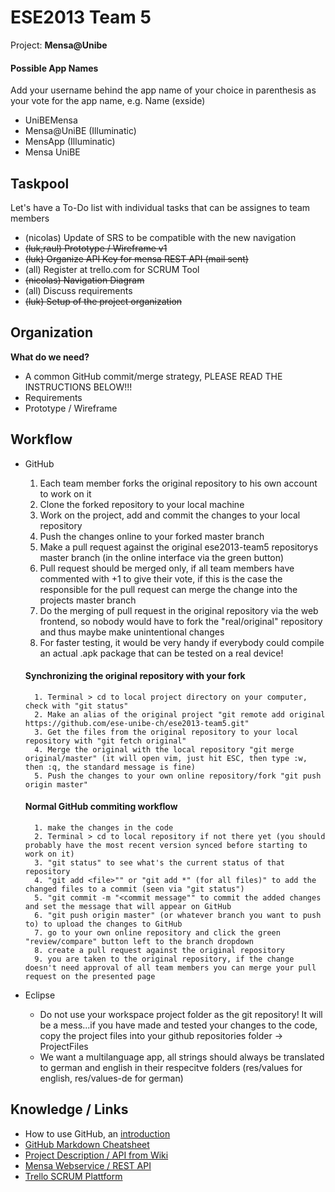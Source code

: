 # ESE2013 Team 5

Project: **Mensa@Unibe**

#### Possible App Names

Add your username behind the app name of your choice in parenthesis as your vote for the app name, e.g. Name (exside)

- UniBEMensa
- Mensa@UniBE (Illuminatic)
- MensApp (Illuminatic)
- Mensa UniBE



## Taskpool

Let's have a To-Do list with individual tasks that can be assignes to team members
- (nicolas) Update of SRS to be compatible with the new navigation
- ~~(luk,raul) Prototype / Wireframe v1~~
- ~~(luk) Organize API Key for mensa REST API (mail sent)~~
- (all) Register at trello.com for SCRUM Tool
- ~~(nicolas) Navigation Diagram~~
- (all) Discuss requirements
- ~~(luk) Setup of the project organization~~


## Organization

**What do we need?**

- A common GitHub commit/merge strategy, PLEASE READ THE INSTRUCTIONS BELOW!!!
- Requirements
- Prototype / Wireframe


## Workflow

- GitHub
	1. Each team member forks the original repository to his own account to work on it
	2. Clone the forked repository to your local machine
	3. Work on the project, add and commit the changes to your local repository
	4. Push the changes online to your forked master branch
	5. Make a pull request against the original ese2013-team5 repositorys master branch (in the online interface via the green button)
	6. Pull request should be merged only, if all team members have commented with +1 to give their vote, if this is the case the responsible for the pull request can merge the change into the projects master branch
	7. Do the merging of pull request in the original repository via the web frontend, so nobody would have to fork the "real/original" repository and thus maybe make unintentional changes
	8. For faster testing, it would be very handy if everybody could compile an actual .apk package that can be tested on a real device!

	#### Synchronizing the original repository with your fork
		1. Terminal > cd to local project directory on your computer, check with "git status"
		2. Make an alias of the original project "git remote add original https://github.com/ese-unibe-ch/ese2013-team5.git"
		3. Get the files from the original repository to your local repository with "git fetch original"
		4. Merge the original with the local repository "git merge original/master" (it will open vim, just hit ESC, then type :w, then :q, the standard message is fine)
		5. Push the changes to your own online repository/fork "git push origin master"

	#### Normal GitHub commiting workflow
		1. make the changes in the code
		2. Terminal > cd to local repository if not there yet (you should probably have the most recent version synced before starting to work on it)
		3. "git status" to see what's the current status of that repository
		4. "git add <file>"" or "git add *" (for all files)" to add the changed files to a commit (seen via "git status")
		5. "git commit -m "<commit message"" to commit the added changes and set the message that will appear on GitHub
		6. "git push origin master" (or whatever branch you want to push to) to upload the changes to GitHub
		7. go to your own online repository and click the green "review/compare" button left to the branch dropdown
		8. create a pull request against the original repository
		9. you are taken to the original repository, if the change doesn't need approval of all team members you can merge your pull request on the presented page

- Eclipse
	- Do not use your workspace project folder as the git repository! It will be a mess...if you have made and tested your changes to the code, copy the project files into your github repositories folder -> ProjectFiles
	- We want a multilanguage app, all strings should always be translated to german and english in their respecitve folders (res/values for english, res/values-de for german)

## Knowledge / Links

- How to use GitHub, an [introduction](http://rogerdudler.github.io/git-guide/index.de.html)
- [GitHub Markdown Cheatsheet](https://github.com/adam-p/markdown-here/wiki/Markdown-Cheatsheet)
- [Project Description / API from Wiki](https://github.com/ese-unibe-ch/ese2013-wiki/wiki/Project-Mensa@Unibe)
- [Mensa Webservice / REST API](https://github.com/lexruee/Mensa-Webservice)
- [Trello SCRUM Plattform](https://trello.com/b/pS8FuRWx/team-5-mensa-unibe)
